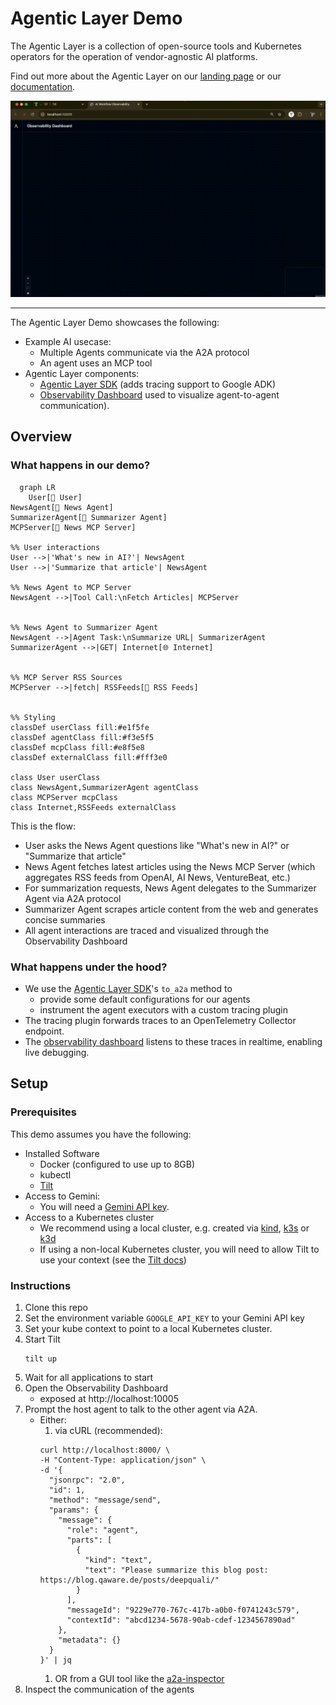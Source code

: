 # Agentic Layer Demo

The Agentic Layer is a collection of open-source tools and Kubernetes operators for the operation of vendor-agnostic AI platforms.

Find out more about the Agentic Layer on our [landing page](http://agentic-layer.ai/) or our [documentation](https://docs.agentic-layer.ai/).

![img.png](demo.gif)

--- 
The Agentic Layer Demo showcases the following:

- Example AI usecase:
  - Multiple Agents communicate via the A2A protocol
  - An agent uses an MCP tool
- Agentic Layer components:
  - [Agentic Layer SDK](https://github.com/agentic-layer/sdk-python) (adds tracing support to Google ADK) 
  - [Observability Dashboard](https://github.com/agentic-layer/observability-dashboard/) used to visualize agent-to-agent communication).

## Overview

### What happens in our demo?


```mermaid
  graph LR
    User[👤 User]
NewsAgent[📰 News Agent]
SummarizerAgent[📝 Summarizer Agent]
MCPServer[🔧 News MCP Server]

%% User interactions
User -->|'What's new in AI?'| NewsAgent
User -->|'Summarize that article'| NewsAgent

%% News Agent to MCP Server
NewsAgent -->|Tool Call:\nFetch Articles| MCPServer


%% News Agent to Summarizer Agent
NewsAgent -->|Agent Task:\nSummarize URL| SummarizerAgent
SummarizerAgent -->|GET| Internet[🌐 Internet]


%% MCP Server RSS Sources
MCPServer -->|fetch| RSSFeeds[📡 RSS Feeds]


%% Styling
classDef userClass fill:#e1f5fe
classDef agentClass fill:#f3e5f5
classDef mcpClass fill:#e8f5e8
classDef externalClass fill:#fff3e0

class User userClass
class NewsAgent,SummarizerAgent agentClass
class MCPServer mcpClass
class Internet,RSSFeeds externalClass
```

This is the flow:
- User asks the News Agent questions like "What's new in AI?" or "Summarize that article"
- News Agent fetches latest articles using the News MCP Server (which aggregates RSS feeds from OpenAI, AI News, VentureBeat, etc.)
- For summarization requests, News Agent delegates to the Summarizer Agent via A2A protocol
- Summarizer Agent scrapes article content from the web and generates concise summaries
- All agent interactions are traced and visualized through the Observability Dashboard

### What happens under the hood?

- We use the [Agentic Layer SDK](https://github.com/agentic-layer/sdk-python)'s `to_a2a` method to
  - provide some default configurations for our agents
  - instrument the agent executors with a custom tracing plugin
- The tracing plugin forwards traces to an OpenTelemetry Collector endpoint.
- The [observability dashboard](https://github.com/agentic-layer/observability-dashboard/) listens to these traces in realtime, enabling live debugging.


## Setup

### Prerequisites

This demo assumes you have the following:

- Installed Software
  - Docker (configured to use up to 8GB)
  - kubectl
  - [Tilt](https://tilt.dev/)
- Access to Gemini:
  - You will need a [Gemini API key](https://ai.google.dev/gemini-api/docs/api-key).
- Access to a Kubernetes cluster
  - We recommend using a local cluster, e.g. created via [kind](https://kind.sigs.k8s.io/), [k3s](https://k3s.io/) or [k3d](https://k3d.io/)
  - If using a non-local Kubernetes cluster, you will need to allow Tilt to use your context (see the [Tilt docs](https://docs.tilt.dev/api.html#api.allow_k8s_contexts))

### Instructions

1. Clone this repo
1. Set the environment variable `GOOGLE_API_KEY` to your Gemini API key
1. Set your kube context to point to a local Kubernetes cluster.
1. Start Tilt
    ```shell
    tilt up
    ```
1. Wait for all applications to start
1. Open the Observability Dashboard 
   - exposed at http://localhost:10005
1. Prompt the host agent to talk to the other agent via A2A.
   - Either:
     1. via cURL (recommended):
       ```shell
       curl http://localhost:8000/ \
       -H "Content-Type: application/json" \
       -d '{
         "jsonrpc": "2.0",
         "id": 1,
         "method": "message/send",
         "params": {
           "message": {
             "role": "agent",
             "parts": [
               {
                 "kind": "text",
                 "text": "Please summarize this blog post: https://blog.qaware.de/posts/deepquali/"
               }
             ],
             "messageId": "9229e770-767c-417b-a0b0-f0741243c579",
             "contextId": "abcd1234-5678-90ab-cdef-1234567890ad"
           },
           "metadata": {}
         }
       }' | jq
       ```
     1. OR from a GUI tool like the [a2a-inspector](https://github.com/a2aproject/a2a-inspector)
1. Inspect the communication of the agents 


